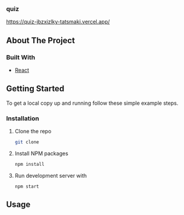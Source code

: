 ### quiz
https://quiz-jbzxizlky-tatsmaki.vercel.app/

## About The Project

### Built With

* [React](https://en.reactjs.org/)

## Getting Started

To get a local copy up and running follow these simple example steps.

### Installation
1. Clone the repo
   ```sh
   git clone 
   ```
2. Install NPM packages
   ```sh
   npm install
   ```
4. Run development server with
   ```JS
   npm start
   ```

## Usage
